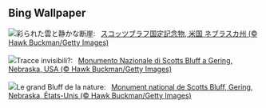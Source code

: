 ## Bing Wallpaper
![](https://www.bing.com/th?id=OHR.ScottsBluff_JA-JP5785584590_UHD.jpg&w=1000)彩られた雲と静かな断崖:&nbsp;&ensp;[スコッツブラフ国定記念物, 米国 ネブラスカ州 (© Hawk Buckman/Getty Images)](https://www.bing.com/th?id=OHR.ScottsBluff_JA-JP5785584590_UHD.jpg)
<br><br/>
![](https://www.bing.com/th?id=OHR.ScottsBluff_IT-IT0073144913_UHD.jpg&w=1000)Tracce invisibili?:&nbsp;&ensp;[Monumento Nazionale di Scotts Bluff a Gering, Nebraska, USA (© Hawk Buckman/Getty Images)](https://www.bing.com/th?id=OHR.ScottsBluff_IT-IT0073144913_UHD.jpg)
<br><br/>
![](https://www.bing.com/th?id=OHR.ScottsBluff_FR-FR7081718097_UHD.jpg&w=1000)Le grand Bluff de la nature:&nbsp;&ensp;[Monument national de Scotts Bluff, Gering, Nebraska, États-Unis (© Hawk Buckman/Getty Images)](https://www.bing.com/th?id=OHR.ScottsBluff_FR-FR7081718097_UHD.jpg)
<br><br/>
